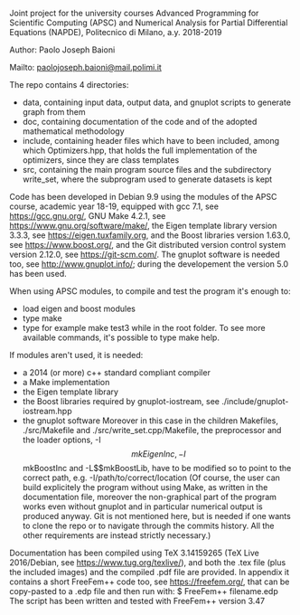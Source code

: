 Joint project for the university courses Advanced Programming for
Scientific Computing (APSC) and Numerical Analysis for Partial
Differential Equations (NAPDE), Politecnico di Milano, a.y. 2018-2019

Author: Paolo Joseph Baioni

Mailto: paolojoseph.baioni@mail.polimi.it

The repo contains 4 directories:
 - data, containing input data, output data, and gnuplot scripts to
   generate graph from them
 - doc, containing documentation of the code and of the adopted
   mathematical methodology
 - include, containing header files which have to been included,
   among which Optimizers.hpp, that holds the full implementation
   of the optimizers, since they are class templates
 - src, containing the main program source files and the subdirectory
   write_set, where the subprogram used to generate datasets is kept

Code has been developed in Debian 9.9 using the modules of the APSC course, 
academic year 18-19, equipped with gcc 7.1, see https://gcc.gnu.org/, 
GNU Make 4.2.1, see https://www.gnu.org/software/make/, the Eigen template 
library version 3.3.3, see https://eigen.tuxfamily.org, and the Boost libraries
version 1.63.0, see https://www.boost.org/, and the Git distributed version 
control system version 2.12.0, see https://git-scm.com/.
The gnuplot software is needed too, see http://www.gnuplot.info/; 
during the developement the version 5.0 has been used.

When using APSC modules, to compile and test the program it's enough to:
 - load eigen and boost modules
 - type make
 - type for example make test3
while in the root folder.
To see more available commands, it's possible to type make help.

If modules aren't used, it is needed: 
  - a 2014 (or more) c++ standard compliant compiler
  - a Make implementation
  - the Eigen template library
  - the Boost libraries required by gnuplot-iostream, 
    see ./include/gnuplot-iostream.hpp
  - the gnuplot software
Moreover in this case in the children Makefiles, ./src/Makefile and 
./src/write_set.cpp/Makefile, the preprocessor and the loader options, 
-I$$mkEigenInc, -I$$mkBoostInc and -L$$mkBoostLib, have to be modified so
to point to the correct path, e.g. -I/path/to/correct/location
(Of course, the user can build explicitely the program without using Make,
as written in the documentation file, moreover the non-graphical part of the
program works even without gnuplot and in particular numerical output is 
produced anyway. Git is not mentioned here, but is needed if one wants to
clone the repo or to navigate through the commits history. All the other 
requirements are instead strictly necessary.)

Documentation has been compiled using TeX 3.14159265 (TeX Live 2016/Debian,
see https://www.tug.org/texlive/), and both the .tex file (plus the included
images) and the compiled .pdf file are provided.
In appendix it contains a short FreeFem++ code too, see https://freefem.org/, 
that can be copy-pasted to a .edp file and then run with:
 $ FreeFem++ filename.edp
The script has been written and tested with FreeFem++ version 3.47
